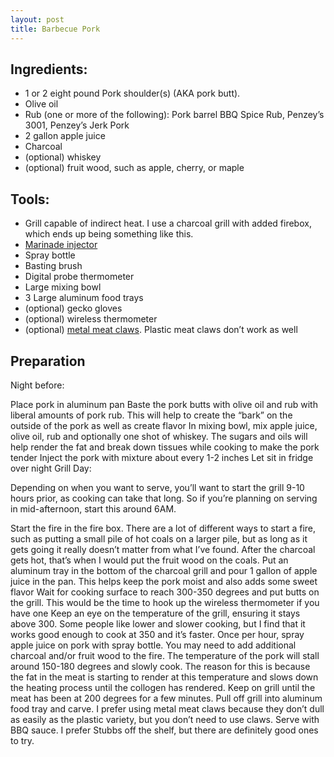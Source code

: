 ```yaml
---
layout: post
title: Barbecue Pork
---
```


## Ingredients:

* 1 or 2 eight pound Pork shoulder(s) (AKA pork butt).
* Olive oil
* Rub (one or more of the following): Pork barrel BBQ Spice Rub, Penzey’s 3001, Penzey’s Jerk Pork
* 2 gallon apple juice
* Charcoal
* (optional) whiskey
* (optional) fruit wood, such as apple, cherry, or maple

## Tools:

* Grill capable of indirect heat. I use a charcoal grill with added firebox, which ends up being something like this.
* [Marinade injector](http://www.amazon.com/Bayou-Classic-5011-Stainless-Steel-Seasoning/dp/B000KDZ1VA/ref=sr_1_1?ie=UTF8&qid=1405698853&sr=8-1&keywords=meat+injector)
* Spray bottle
* Basting brush
* Digital probe thermometer
* Large mixing bowl
* 3 Large aluminum food trays
* (optional) gecko gloves
* (optional) wireless thermometer
* (optional) [metal meat claws](http://www.amazon.com/Charcoal-Companion-CC1130-5-Inch-Stainless/dp/B0067YBFQQ/ref=zg_bs_409658_5). Plastic meat claws don’t work as well

## Preparation

Night before:

Place pork in aluminum pan
Baste the pork butts with olive oil and rub with liberal amounts of pork rub. This will help to create the “bark” on the outside of the pork as well as create flavor
In mixing bowl, mix apple juice, olive oil, rub and optionally one shot of whiskey. The sugars and oils will help render the fat and break down tissues while cooking to make the pork tender
Inject the pork with mixture about every 1-2 inches
Let sit in fridge over night
Grill Day:

Depending on when you want to serve, you’ll want to start the grill 9-10 hours prior, as cooking can take that long. So if you’re planning on serving in mid-afternoon, start this around 6AM.

Start the fire in the fire box. There are a lot of different ways to start a fire, such as putting a small pile of hot coals on a larger pile, but as long as it gets going it really doesn’t matter from what I’ve found. After the charcoal gets hot, that’s when I would put the fruit wood on the coals.
Put an aluminum tray in the bottom of the charcoal grill and pour 1 gallon of apple juice in the pan. This helps keep the pork moist and also adds some sweet flavor
Wait for cooking surface to reach 300-350 degrees and put butts on the grill. This would be the time to hook up the wireless thermometer if you have one
Keep an eye on the temperature of the grill, ensuring it stays above 300. Some people like lower and slower cooking, but I find that it works good enough to cook at 350 and it’s faster.
Once per hour, spray apple juice on pork with spray bottle.
You may need to add additional charcoal and/or fruit wood to the fire.
The temperature of the pork will stall around 150-180 degrees and slowly cook. The reason for this is because the fat in the meat is starting to render at this temperature and slows down the heating process until the collogen has rendered.
Keep on grill until the meat has been at 200 degrees for a few minutes.
Pull off grill into aluminum food tray and carve. I prefer using metal meat claws because they don’t dull as easily as the plastic variety, but you don’t need to use claws.
Serve with BBQ sauce. I prefer Stubbs off the shelf, but there are definitely good ones to try.